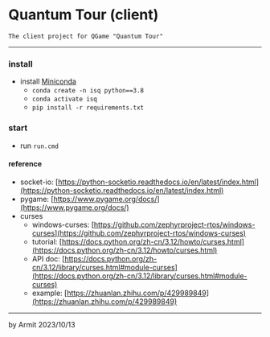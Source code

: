 # Quantum Tour (client)

    The client project for QGame "Quantum Tour"

----

### install

- install [Miniconda](https://docs.conda.io/projects/miniconda/en/latest/)
  - `conda create -n isq python==3.8`
  - `conda activate isq`
  - `pip install -r requirements.txt`


### start

- run `run.cmd`


#### reference

- socket-io: [https://python-socketio.readthedocs.io/en/latest/index.html](https://python-socketio.readthedocs.io/en/latest/index.html)
- pygame: [https://www.pygame.org/docs/](https://www.pygame.org/docs/)
- curses
  - windows-curses: [https://github.com/zephyrproject-rtos/windows-curses](https://github.com/zephyrproject-rtos/windows-curses)
  - tutorial: [https://docs.python.org/zh-cn/3.12/howto/curses.html](https://docs.python.org/zh-cn/3.12/howto/curses.html)
  - API doc: [https://docs.python.org/zh-cn/3.12/library/curses.html#module-curses](https://docs.python.org/zh-cn/3.12/library/curses.html#module-curses)
  - example: [https://zhuanlan.zhihu.com/p/429989849](https://zhuanlan.zhihu.com/p/429989849)

----
by Armit
2023/10/13
